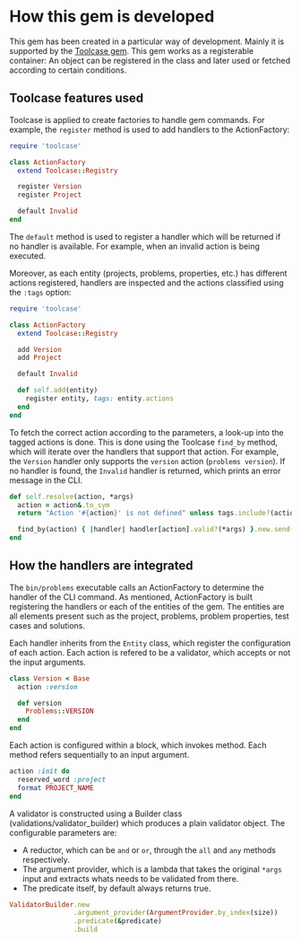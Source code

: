 # How this gem is developed

This gem has been created in a particular way of development.
Mainly it is supported by the [Toolcase gem](https://github.com/enchf/toolcase).
This gem works as a registerable container:
An object can be registered in the class and later used or fetched according to certain conditions.

## Toolcase features used

Toolcase is applied to create factories to handle gem commands.
For example, the `register` method is used to add handlers to the ActionFactory:

```ruby
require 'toolcase'

class ActionFactory
  extend Toolcase::Registry

  register Version
  register Project

  default Invalid
end
```

The `default` method is used to register a handler which will be returned if no handler is available.
For example, when an invalid action is being executed.

Moreover, as each entity (projects, problems, properties, etc.) has different actions registered,
handlers are inspected and the actions classified using the `:tags` option:

```ruby
require 'toolcase'

class ActionFactory
  extend Toolcase::Registry

  add Version
  add Project

  default Invalid

  def self.add(entity)
    register entity, tags: entity.actions
  end
end
```

To fetch the correct action according to the parameters, a look-up into the tagged actions is done.
This is done using the Toolcase `find_by` method, which will iterate over the handlers that support that action.
For example, the `Version` handler only supports the `version` action (`problems version`).
If no handler is found, the `Invalid` handler is returned, which prints an error message in the CLI.

```ruby
def self.resolve(action, *args)
  action = action&.to_sym
  return "Action '#{action}' is not defined" unless tags.include?(action)

  find_by(action) { |handler| handler[action].valid?(*args) }.new.send(action, *args)
end
```

## How the handlers are integrated

The `bin/problems` executable calls an ActionFactory to determine the handler of the CLI command.
As mentioned, ActionFactory is built registering the handlers or each of the entities of the gem.
The entities are all elements present such as the project, problems, problem properties, test cases and solutions.

Each handler inherits from the `Entity` class, which register the configuration of each action.
Each action is refered to be a validator, which accepts or not the input arguments.

```ruby
class Version < Base
  action :version

  def version
    Problems::VERSION
  end
end
```

Each action is configured within a block, which invokes method.
Each method refers sequentially to an input argument.

```ruby
action :init do
  reserved_word :project
  format PROJECT_NAME
end
```

A validator is constructed using a Builder class (validations/validator_builder) which produces a plain validator object.
The configurable parameters are:

* A reductor, which can be `and` or `or`, through the `all` and `any` methods respectively.
* The argument provider, which is a lambda that takes the original `*args` input and extracts whats needs to be validated from there.
* The predicate itself, by default always returns true.

```ruby
ValidatorBuilder.new
                .argument_provider(ArgumentProvider.by_index(size))
                .predicate(&predicate)
                .build
```
